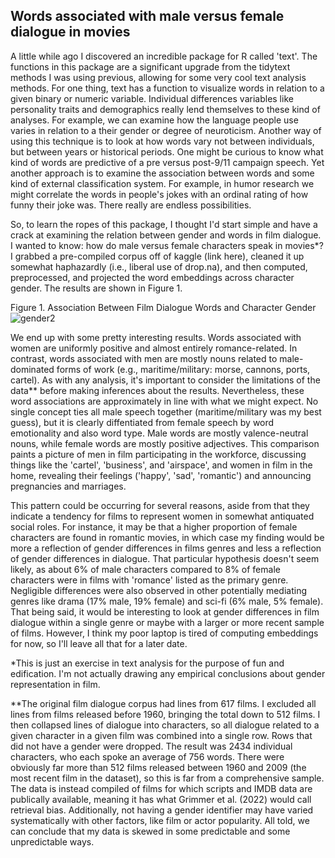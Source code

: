 ## Words associated with male versus female dialogue in movies 

A little while ago I discovered an incredible package for R called 'text'. The functions in this package are a significant upgrade from the tidytext methods I was using previous, allowing for some very cool text analysis methods. For one thing, text has a function to visualize words in relation to a given binary or numeric variable. Individual differences variables like personality traits and demographics really lend themselves to these kind of analyses. For example, we can examine how the language people use varies in relation to a their gender or degree of neuroticism. Another way of using this technique is to look at how words vary not between individuals, but between years or historical periods. One might be curious to know what kind of words are predictive of a pre versus post-9/11 campaign speech. Yet another approach is to examine the association between words and some kind of external classification system. For example, in humor research we might correlate the words in people's jokes with an ordinal rating of how funny their joke was. There really are endless possibilities. 

So, to learn the ropes of this package, I thought I'd start simple and have a crack at examining the relation between gender and words in film dialogue. I wanted to know: how do male versus female characters speak in movies*? I grabbed a pre-compiled corpus off of kaggle (link here), cleaned it up somewhat haphazardly (i.e., liberal use of drop.na), and then computed, preprocessed, and projected the word embeddings across character gender. The results are shown in Figure 1.

Figure 1. 
Association Between Film Dialogue Words and Character Gender
![gender2](https://github.com/merielburnett/merielburnett.github.io/assets/171220833/9600fb08-0226-4924-982f-70cccd2d4e3c)


We end up with some pretty interesting results. Words associated with women are uniformly positive and almost entirely romance-related. In contrast, words associated with men are mostly nouns related to male-dominated forms of work (e.g., maritime/military: morse, cannons, ports, cartel). As with any analysis, it's important to consider the limitations of the data** before making inferences about the results. Nevertheless, these word associations are approximately in line with what we might expect. No single concept ties all male speech together (maritime/military was my best guess), but it is clearly diffentiated from female speech by word emotionality and also word type. Male words are mostly valence-neutral nouns, while female words are mostly positive adjectives. This comparison paints a picture of men in film participating in the workforce, discussing things like the 'cartel', 'business', and 'airspace', and women in film in the home, revealing their feelings ('happy', 'sad', 'romantic') and announcing pregnancies and marriages. 

This pattern could be occurring for several reasons, aside from that they indicate a tendency for films to represent women in somewhat antiquated social roles. For instance, it may be that a higher proportion of female characters are found in romantic movies, in which case my finding would be more a reflection of gender differences in films genres and less a reflection of gender differences in dialogue. That particular hypothesis doesn't seem likely, as about 6% of male characters compared to 8% of female characters were in films with 'romance' listed as the primary genre. Negligible differences were also observed in other potentially mediating genres like drama (17% male, 19% female) and sci-fi (6% male, 5% female). That being said, it would be interesting to look at gender differences in film dialogue within a single genre or maybe with a larger or more recent sample of films. However, I think my poor laptop is tired of computing embeddings for now, so I'll leave all that for a later date. 


*This is just an exercise in text analysis for the purpose of fun and edification. I'm not actually drawing any empirical conclusions about gender representation in film. 

**The original film dialogue corpus had lines from 617 films. I excluded all lines from films released before 1960, bringing the total down to 512 films. I then collapsed lines of dialogue into characters, so all dialogue related to a given character in a given film was combined into a single row. Rows that did not have a gender were dropped. The result was 2434 individual characters, who each spoke an average of 756 words. There were obviously far more than 512 films released between 1960 and 2009 (the most recent film in the dataset), so this is far from a comprehensive sample. The data is instead compiled of films for which scripts and IMDB data are publically available, meaning it has what Grimmer et al. (2022) would call retrieval bias. Additionally, not having a gender identifier may have varied systematically with other factors, like film or actor popularity. All told, we can conclude that my data is skewed in some predictable and some unpredictable ways. 





